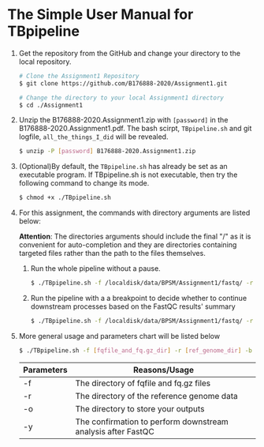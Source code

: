 # The Simple User Manual for TBpipeline

1. Get the repository from the GitHub and change your directory to the local repository.

   ```bash
   # Clone the Assignment1 Repository
   $ git clone https://github.com/B176888-2020/Assignment1.git
   
   # Change the directory to your local Assignment1 directory
   $ cd ./Assignment1
   ```

2. Unzip the B176888-2020.Assignment1.zip with  `[password]` in the B176888-2020.Assignment1.pdf. The bash scirpt, `TBpipeline.sh` and git logfile, `all_the_things_I_did` will be revealed.

   ```bash
   $ unzip -P [password] B176888-2020.Assignment1.zip
   ```

3. (Optional)By default, the `TBpipeline.sh` has already be set as an executable program. If TBpipeline.sh is not executable, then try the following command to change its mode. 

   ```bash
   $ chmod +x ./TBpipeline.sh
   ```

4. For this assignment, the commands with directory arguments are listed below:

   **Attention**: The directories arguments should include the final "/" as it is convenient for auto-completion and they are directories containing targeted files rather than the path to the files themselves.

   1. Run the whole pipeline without a pause.

      ```bash
      $ ./TBpipeline.sh -f /localdisk/data/BPSM/Assignment1/fastq/ -r /localdisk/data/BPSM/Assignment1/Tbb_genome/ -b /localdisk/data/BPSM/Assignment1/ -o ./output/ -y
      ```

   2. Run the pipeline with a a breakpoint to decide whether to continue downstream processes based on the FastQC results' summary

      ```bash
      $ ./TBpipeline.sh -f /localdisk/data/BPSM/Assignment1/fastq/ -r /localdisk/data/BPSM/Assignment1/Tbb_genome/ -b /localdisk/data/BPSM/Assignment1/ -o ./output/
      ```

5. More general usage and parameters chart will be listed below

   ```bash
   $ ./TBpipeline.sh -f [fqfile_and_fq.gz_dir] -r [ref_genome_dir] -b [bedfile_dir] -o [output_dir] -y
   ```

   | Parameters | Reasons/Usage                                                |
   | ---------- | ------------------------------------------------------------ |
   | -f         | The directory of fqfile and  fq.gz files                     |
   | -r         | The directory of the reference  genome data                  |
   | -o         | The directory to store your  outputs                        |
   | -y         | The confirmation to perform  downstream analysis after FastQC |

   

